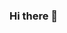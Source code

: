 ### Hi there 👋

<!--
**ishanknijhawan/ishanknijhawan** is a ✨ _special_ ✨ repository because its `README.md` (this file) appears on your GitHub profile.

- 🔭 I’m currently working on ... Android Development
- 🌱 I’m currently learning ... Flutter
- 👯 I’m looking to collaborate on ... making Android apps!
- 🤔 I’m looking for help with ...Flutter and React
- 💬 Ask me about ... Andoid related things, Java, Kotlin, etc. 
- 📫 How to reach me: ...
- 😄 Pronouns: ...
- ⚡ Fun fact: ...
-->
